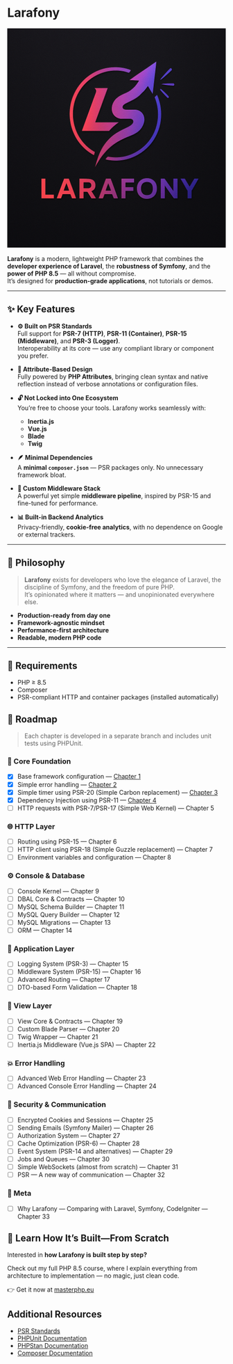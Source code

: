 # Larafony

![Larafony Logo](logo.png)

**Larafony** is a modern, lightweight PHP framework that combines the **developer experience of Laravel**, the **robustness of Symfony**, and the **power of PHP 8.5** — all without compromise.  
It’s designed for **production-grade applications**, not tutorials or demos.

---

## ✨ Key Features

- **⚙️ Built on PSR Standards**  
  Full support for **PSR-7 (HTTP)**, **PSR-11 (Container)**, **PSR-15 (Middleware)**, and **PSR-3 (Logger)**.  
  Interoperability at its core — use any compliant library or component you prefer.

- **🧩 Attribute-Based Design**  
  Fully powered by **PHP Attributes**, bringing clean syntax and native reflection instead of verbose annotations or configuration files.

- **🔓 Not Locked into One Ecosystem**  
  You’re free to choose your tools. Larafony works seamlessly with:
    - **Inertia.js**
    - **Vue.js**
    - **Blade**
    - **Twig**

- **🪶 Minimal Dependencies**  
  A **minimal `composer.json`** — PSR packages only. No unnecessary framework bloat.

- **🧱 Custom Middleware Stack**  
  A powerful yet simple **middleware pipeline**, inspired by PSR-15 and fine-tuned for performance.

- **📊 Built-in Backend Analytics**  
  Privacy-friendly, **cookie-free analytics**, with no dependence on Google or external trackers.

---

## 🚀 Philosophy

> **Larafony** exists for developers who love the elegance of Laravel, the discipline of Symfony, and the freedom of pure PHP.  
> It’s opinionated where it matters — and unopinionated everywhere else.

- **Production-ready from day one**
- **Framework-agnostic mindset**
- **Performance-first architecture**
- **Readable, modern PHP code**

---

## 🧰 Requirements

- PHP ≥ 8.5
- Composer
- PSR-compliant HTTP and container packages (installed automatically)

## 🧭 Roadmap

> Each chapter is developed in a separate branch and includes unit tests using PHPUnit.

### 🧩 Core Foundation
- [x] Base framework configuration — [Chapter 1](docs/Larafony/chapter1.md)
- [x] Simple error handling — [Chapter 2](docs/Larafony/chapter2.md)
- [x] Simple timer using PSR-20 (Simple Carbon replacement) — [Chapter 3](docs/Larafony/chapter3.md)
- [x] Dependency Injection using PSR-11 — [Chapter 4](docs/Larafony/chapter4.md)
- [ ] HTTP requests with PSR-7/PSR-17 (Simple Web Kernel) — Chapter 5 

### 🌐 HTTP Layer
- [ ] Routing using PSR-15 — Chapter 6
- [ ] HTTP client using PSR-18 (Simple Guzzle replacement) — Chapter 7
- [ ] Environment variables and configuration — Chapter 8

### ⚙️ Console & Database
- [ ] Console Kernel — Chapter 9
- [ ] DBAL Core & Contracts — Chapter 10
- [ ] MySQL Schema Builder — Chapter 11
- [ ] MySQL Query Builder — Chapter 12
- [ ] MySQL Migrations — Chapter 13
- [ ] ORM — Chapter 14

### 🧱 Application Layer
- [ ] Logging System (PSR-3) — Chapter 15
- [ ] Middleware System (PSR-15) — Chapter 16
- [ ] Advanced Routing — Chapter 17
- [ ] DTO-based Form Validation — Chapter 18

### 🎨 View Layer
- [ ] View Core & Contracts — Chapter 19
- [ ] Custom Blade Parser — Chapter 20
- [ ] Twig Wrapper — Chapter 21
- [ ] Inertia.js Middleware (Vue.js SPA) — Chapter 22

### 💥 Error Handling
- [ ] Advanced Web Error Handling — Chapter 23
- [ ] Advanced Console Error Handling — Chapter 24

### 🔐 Security & Communication
- [ ] Encrypted Cookies and Sessions — Chapter 25
- [ ] Sending Emails (Symfony Mailer) — Chapter 26
- [ ] Authorization System — Chapter 27
- [ ] Cache Optimization (PSR-6) — Chapter 28
- [ ] Event System (PSR-14 and alternatives) — Chapter 29
- [ ] Jobs and Queues — Chapter 30
- [ ] Simple WebSockets (almost from scratch) — Chapter 31
- [ ] PSR — A new way of communication — Chapter 32

### 🧭 Meta
- [ ] Why Larafony — Comparing with Laravel, Symfony, CodeIgniter — Chapter 33


## 🚀 Learn How It’s Built—From Scratch

Interested in **how Larafony is built step by step?**

Check out my full PHP 8.5 course, where I explain everything from architecture to implementation — no magic, just clean code.

👉 Get it now at [masterphp.eu](https://masterphp.eu)

## Additional Resources

- [PSR Standards](https://www.php-fig.org/psr/)
- [PHPUnit Documentation](https://phpunit.de/)
- [PHPStan Documentation](https://phpstan.org/)
- [Composer Documentation](https://getcomposer.org/doc/)